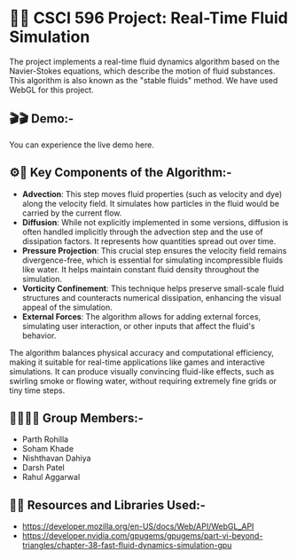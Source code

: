 # 🚀🚀 CSCI 596 Project: Real-Time Fluid Simulation 
The project implements a real-time fluid dynamics algorithm based on the Navier-Stokes equations, which describe the motion of fluid substances. This algorithm is also known as the "stable fluids" method. We have used WebGL for this project. 

## 🎬🎬 Demo:-
You can experience the live demo here.

## ⚙️🧩 Key Components of the Algorithm:-
- **Advection**: This step moves fluid properties (such as velocity and dye) along the velocity field. It simulates how particles in the fluid would be carried by the current flow.
- **Diffusion**: While not explicitly implemented in some versions, diffusion is often handled implicitly through the advection step and the use of dissipation factors. It represents how quantities spread out over time.
- **Pressure Projection**: This crucial step ensures the velocity field remains divergence-free, which is essential for simulating incompressible fluids like water. It helps maintain constant fluid density throughout the simulation.
- **Vorticity Confinement**: This technique helps preserve small-scale fluid structures and counteracts numerical dissipation, enhancing the visual appeal of the simulation.
- **External Forces**: The algorithm allows for adding external forces, simulating user interaction, or other inputs that affect the fluid's behavior. 

The algorithm balances physical accuracy and computational efficiency, making it suitable for real-time applications like games and interactive simulations. It can produce visually convincing fluid-like effects, such as swirling smoke or flowing water, without requiring extremely fine grids or tiny time steps.

## 👩‍💻👨‍💻 Group Members:-
- Parth Rohilla
- Soham Khade
- Nishthavan Dahiya
- Darsh Patel
- Rahul Aggarwal

## 🔗🔗 Resources and Libraries Used:-
- https://developer.mozilla.org/en-US/docs/Web/API/WebGL_API
- https://developer.nvidia.com/gpugems/gpugems/part-vi-beyond-triangles/chapter-38-fast-fluid-dynamics-simulation-gpu 

